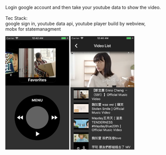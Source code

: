 Login google account and then take your youtube data to show the video.
<br>
<br>
Tec Stack: 
<br>
google sign in,
youtube data api,
youtube player build by webview,
<br>mobx for statemanagment

<img src="https://github.com/HSTsou/FlutterGo/blob/master/ipodview_album.png" width="200" >
<img src="https://github.com/HSTsou/FlutterGo/blob/master/playlist_player.png" width="200">
